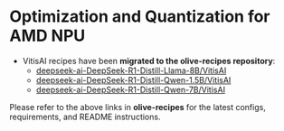 # **Optimization and Quantization for AMD NPU**

- VitisAI recipes have been **migrated to the olive-recipes repository**:
  - [deepseek-ai-DeepSeek-R1-Distill-Llama-8B/VitisAI](https://github.com/microsoft/olive-recipes/tree/main/deepseek-ai-DeepSeek-R1-Distill-Llama-8B/VitisAI)
  - [deepseek-ai-DeepSeek-R1-Distill-Qwen-1.5B/VitisAI](https://github.com/microsoft/olive-recipes/tree/main/deepseek-ai-DeepSeek-R1-Distill-Qwen-1.5B/VitisAI)
  - [deepseek-ai-DeepSeek-R1-Distill-Qwen-7B/VitisAI](https://github.com/microsoft/olive-recipes/tree/main/deepseek-ai-DeepSeek-R1-Distill-Qwen-7B/VitisAI)

Please refer to the above links in **olive-recipes** for the latest configs, requirements, and README instructions.
